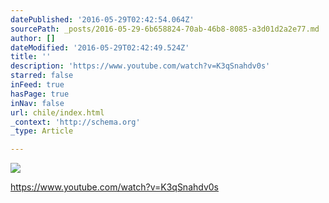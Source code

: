 ```yaml
---
datePublished: '2016-05-29T02:42:54.064Z'
sourcePath: _posts/2016-05-29-6b658824-70ab-46b8-8085-a3d01d2a2e77.md
author: []
dateModified: '2016-05-29T02:42:49.524Z'
title: ''
description: 'https://www.youtube.com/watch?v=K3qSnahdv0s'
starred: false
inFeed: true
hasPage: true
inNav: false
url: chile/index.html
_context: 'http://schema.org'
_type: Article

---
```

![](https://the-grid-user-content.s3-us-west-2.amazonaws.com/fe59fa76-7552-4c5d-8a56-63369400b140.jpg)

https://www.youtube.com/watch?v=K3qSnahdv0s